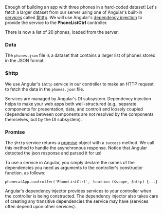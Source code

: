 Enough of building an app with three phones in a hard-coded dataset! Let's fetch a larger dataset
from our server using one of Angular's built-in <a href="https://docs.angularjs.org/guide/services" target="_blank">services</a> 
called <a href="https://docs.angularjs.org/api/ng/service/$http" target="_blank">$http</a>. We will use Angular's 
<a href="https://docs.angularjs.org/guide/di" target="_blank">dependency injection</a> 
to provide the service to the **PhoneListCtrl** controller.

There is now a list of 20 phones, loaded from the server.

### Data
The `phones.json` file is a dataset that contains a larger list of phones stored in the JSON format.

### $http

We use Angular's `$http` service in our controller to make an HTTP
request to fetch the data in the `phones.json` file.

Services are managed by Angular's DI subsystem. Dependency injection
helps to make your web apps both well-structured (e.g., separate components for presentation, data,
and control) and loosely coupled (dependencies between components are not resolved by the
components themselves, but by the DI subsystem).

### Promise

The `$http` service returns a <a href="https://docs.angularjs.org/api/ng/service/$q" target="_blank">promise</a> object with a `success`
method. We call this method to handle the asynchronous response. Notice that Angular detected the
json response and parsed it for us!

To use a service in Angular, you simply declare the names of the dependencies you need as arguments
to the controller's constructor function, as follows:

    phonecatApp.controller('PhoneListCtrl', function ($scope, $http) {...}

Angular's dependency injector provides services to your controller when the controller is being
constructed. The dependency injector also takes care of creating any transitive dependencies the
service may have (services often depend upon other services).
